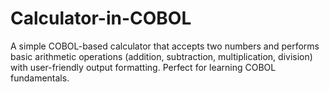 # Calculator-in-COBOL
A simple COBOL-based calculator that accepts two numbers and performs basic arithmetic operations (addition, subtraction, multiplication, division) with user-friendly output formatting. Perfect for learning COBOL fundamentals.

